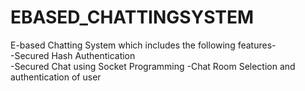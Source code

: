# EBASED_CHATTINGSYSTEM
E-based Chatting System  which includes the following features- <br>
-Secured Hash Authentication <br>
-Secured Chat using Socket Programming
-Chat Room Selection and authentication of user
